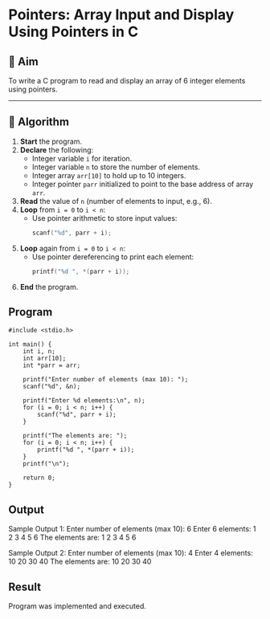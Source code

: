 # Pointers: Array Input and Display Using Pointers in C

## 🎯 Aim

To write a C program to read and display an array of 6 integer elements using pointers.

---

## 🧠 Algorithm

1. **Start** the program.
2. **Declare** the following:
   - Integer variable `i` for iteration.
   - Integer variable `n` to store the number of elements.
   - Integer array `arr[10]` to hold up to 10 integers.
   - Integer pointer `parr` initialized to point to the base address of array `arr`.
3. **Read** the value of `n` (number of elements to input, e.g., 6).
4. **Loop** from `i = 0` to `i < n`:
   - Use pointer arithmetic to store input values:
     ```c
     scanf("%d", parr + i);
     ```
5. **Loop** again from `i = 0` to `i < n`:
   - Use pointer dereferencing to print each element:
     ```c
     printf("%d ", *(parr + i));
     ```
6. **End** the program.

## Program
```
#include <stdio.h>

int main() {
    int i, n;
    int arr[10];
    int *parr = arr;

    printf("Enter number of elements (max 10): ");
    scanf("%d", &n);

    printf("Enter %d elements:\n", n);
    for (i = 0; i < n; i++) {
        scanf("%d", parr + i);
    }

    printf("The elements are: ");
    for (i = 0; i < n; i++) {
        printf("%d ", *(parr + i));
    }
    printf("\n");

    return 0;
}
```

## Output
Sample Output 1:
Enter number of elements (max 10): 6
Enter 6 elements:
1 2 3 4 5 6
The elements are: 1 2 3 4 5 6 

Sample Output 2:
Enter number of elements (max 10): 4
Enter 4 elements:
10 20 30 40
The elements are: 10 20 30 40 

## Result
Program was implemented and executed.

